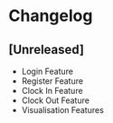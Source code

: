 # Changelog

## [Unreleased]

-   Login Feature
-   Register Feature
-   Clock In Feature
-   Clock Out Feature
-   Visualisation Features
